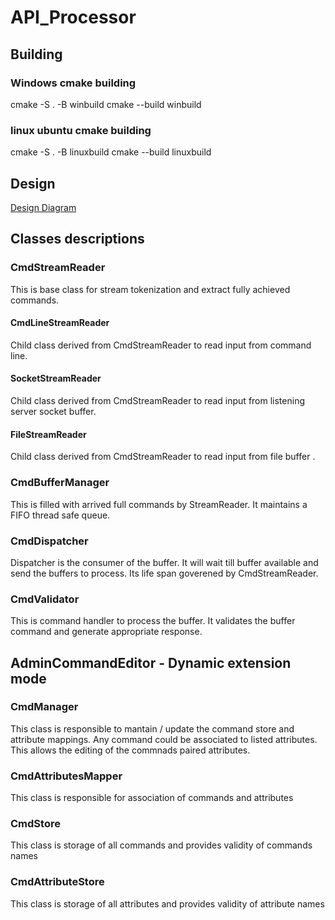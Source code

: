 # API_Processor

## Building
### Windows cmake building
cmake -S . -B winbuild
cmake --build winbuild

### linux ubuntu cmake building
cmake -S . -B linuxbuild
cmake --build linuxbuild

## Design 

[Design Diagram](https://viewer.diagrams.net/?tags=%7B%7D&highlight=0000ff&edit=_blank&layers=1&nav=1#R5VtJc6M4GP01PraLHfmYbSY1NalKtQ8zmUuXDLJNGhAt5NieXz9SEItYbNkBk3hyMdrhfe%2FbJGVi3kW73wlM1k%2FYR%2BHE0PzdxLyfGIZuzwD74TX7rGbm2FnFigS%2B6FRWzIN%2FkajURO0m8FEqdaQYhzRI5EoPxzHyqFQHCcFbudsSh%2FKqCVyhRsXcg2Gz9q%2FAp2tRq2ta2fCIgtVaLA1s0bCA3s8VwZtYrDcxTIR89pc1RzCfS%2FRP19DH20qV%2BTAx7wjGNHuKdnco5NjmsGXjfutoLd6boJiqDNi%2B6H9Er%2BiX7sPN49vtP%2FPodf5NzPIGw43AY04JgtHtnjKhGE7Ipr5NExjzD6B7AZrza8Pf%2BraE4JuHQ0wm5g1fMA5oAEPWXvZkTyv%2B%2Bx1BH5F8Yvay2dxZo8CpWMZ4nxrx99dY83YdUDRPoMdbt4yNrG5NI7bQvV6MfkOEol0nRHoBPCM0whGiZM%2B65AOAkJXgsu6I8rbCjFye6wop8n5QkHFVTF0KhD0ImZwgH6Mhn9vNconIE4wZLzmQMOI4xIs0OYygfhkELTC1JQwNuwVDYDcxLIDtH0SrgWIDKOQzqyCKmNA1XuEYhg9l7a1MxrLPnxgnAsBXROlemDi4obgNXr7QYXDZe%2BEN8dCBLzKFoYRkhegh9XbbpUVQCGnwJr9I77ibDdjvA6bv1Ftz5o7N1JquW8bYuq7bx2nKrW3S%2BfXCR8JF3l07GRVXRsU0W1CxWlAxh0JFAZSUEvyz8N6GTBXmdhPeL9qteAAzXYZ4660hoVM%2FIAysHz6ksINxSjQ7IMtOmFu41ka1wUBVMIhfCNSxUHSuCkUxjTUyNcE1ggpGBjVPtq4LVX1sM%2BpeI6otOc9FQZ1dI6jFdsJYqBoKcdTXyoF0oX3HkyDQLprLJEF600jc4SiCsc8qH9lP%2BAmTIXv8ZKgZBzwT7KE0ZZUMQBhxAD8ZbI4qbO5gsDWt53eUJjhO0QG0xtldm7XYxAvvrimERSj2b%2Fg2Myt5IUzTwJOBkVFkUJD937wwtfPiS7XtfieV9nlpF9DKMFZ6EfPz53IQL%2BRj%2BrSlQNWWztpFXBGh3SLBvE7Z5IoVnnHAPqVgULEbkeubXWNG9qFiVEmOxkSWXZtIq02UAdGY6J1lxWd%2FgHjGZyFenyRS5JAxJoUsTZa81ReFrEtTqLm7%2Bv%2B0XYYi7cwxaWfYusSWRqCvSrvGRHXnODTt3CbLhk8bvox7HDXVyDl1YdnkZkOXjMbUdHVVw1GRaSnhdqm%2Bz%2FCMSMAgY4lT76K2VM3Jh0XdEeLYHZnYEUPRl36bzchEpKs3lJJgsaEofYJJUh7i%2B8FbeYCfVS1IvYa9i9Rv5MTNnskou23HXG6LO7CGSkXMce3qqRqYGWOrqvH6VDOOKfzAymvaisprdQQDH1Vex5CVV5ud5%2BXtWpTq1MOFgb28pXAK87V2C5WpYXakJ6dRg4XdcF%2FpkHBJpd3McSxZ4EDTDhLkSH%2F2kL1Bv76huYcsfMODH9DiStJHbPsyCMO77CoZG2v6EIElT1qyHf9Ki%2BMBtFgO4w1A2zZemzeo5479nc8PuTFlAjlQm4FzzHa763AP%2B45RbP2o%2Bw1OzZKDegSh6hJM4E7zu7a5V9ANJa9wqjEygbwOcC5gXPLAu0L5MuJsiTXnFBOkGF7mR4L85I%2BPe78SfNwU7VB%2BX7mnsLMR3LfdjdQuamicMfx6V8ro2scs0Rnxao82x1K%2Bd9lLcniq3lpWPWq0D5qURn%2FXvICeN%2FctRRBxLVpu1U8F9RYt1y%2Bq5SqH%2F6eFE%2BMqYleQPs4ZAjj3DMGuK6DiZu6phqG%2BjmtfwqEr3I7q54Di2D6jOvE%2BeTBpg5ksR6c2xbmHV0Dx8Opkj1TTlPyFhyXebJSYpjiicJiUKocUU00DqhtqDpC21LSpZrvnJmdD7rMZiupidtyK%2B%2Bh5CCuW%2FziX8ab870Tz4T8%3D)

## Classes descriptions

### CmdStreamReader
This is base class for stream tokenization and extract fully achieved commands.
#### CmdLineStreamReader
Child class derived from CmdStreamReader to read input from command line.
#### SocketStreamReader
Child class derived from CmdStreamReader to read input from listening server socket buffer.
#### FileStreamReader
Child class derived from CmdStreamReader to read input from file buffer .

### CmdBufferManager
This is filled with arrived full commands by StreamReader. It maintains a FIFO thread safe queue.

### CmdDispatcher
Dispatcher is the consumer of the buffer. It will wait till buffer available and send the buffers to process. Its life span goverened by CmdStreamReader.

### CmdValidator 
This is command handler to process the buffer. It validates the buffer command and generate appropriate response.


## AdminCommandEditor - Dynamic extension mode 
### CmdManager 
This class is responsible to mantain / update the command store and attribute mappings. Any command could be associated to listed attributes. This allows the editing of the commnads paired attributes.

### CmdAttributesMapper
This class is responsible for association of commands and attributes

### CmdStore
This class is storage of all commands and provides validity of commands names

### CmdAttributeStore
This class is storage of all attributes and provides validity of attribute names
